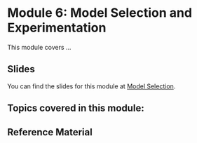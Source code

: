 # Module 6: Model Selection and Experimentation

This module covers ...

## Slides

You can find the slides for this module at [Model Selection](06_model_selection/06_model_selection_slides.pdf).


## Topics covered in this module:


## Reference Material
